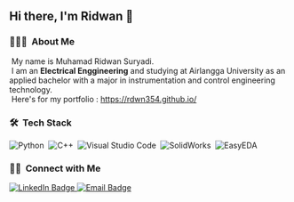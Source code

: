 ## Hi there, I'm Ridwan 👋

### 👨🏻‍💻 &nbsp;About Me

&nbsp;My name is Muhamad Ridwan Suryadi.\
&nbsp;I am an **Electrical Enggineering** and studying at Airlangga University as an applied bachelor with a major in instrumentation and control engineering technology.\
&nbsp;Here's for my portfolio : https://rdwn354.github.io/

### 🛠 &nbsp;Tech Stack

![Python](https://img.shields.io/badge/-Python-05122A?style=flat&logo=python)&nbsp;
![C++](https://img.shields.io/badge/-C++-05122A?style=flat&logo=C%2B%2B&logoColor=00599C)&nbsp;
![Visual Studio Code](https://img.shields.io/badge/-Visual%20Studio%20Code-05122A?style=flat&logo=visual-studio-code&logoColor=007ACC)&nbsp;
![SolidWorks](https://img.shields.io/badge/-SolidWorks-FF0000?style=flat&logo=solidworks&logoColor=FFFFFF)&nbsp;
![EasyEDA](https://img.shields.io/badge/-EasyEDA-4A90E2?style=flat&logo=easyeda&logoColor=FFFFFF)&nbsp;


### 🤝🏻 &nbsp;Connect with Me

<p align="left">
  <a href="https://linkedin.com/in/muhamad-ridwan-suryadi">
    <img src="https://img.shields.io/badge/-Muhamad%20Ridwan%20Suryadi-0077B5?style=flat&logo=Linkedin&logoColor=white" alt="LinkedIn Badge"/>
  </a>
  <a href="mailto:muhamad.ridwan.suryadi.354@gmail.com">
    <img src="https://img.shields.io/badge/-Muhamad%20Ridwan%20Suryadi-D14836?style=flat&logo=gmail&logoColor=white" alt="Email Badge"/>
  </a>
</p>
